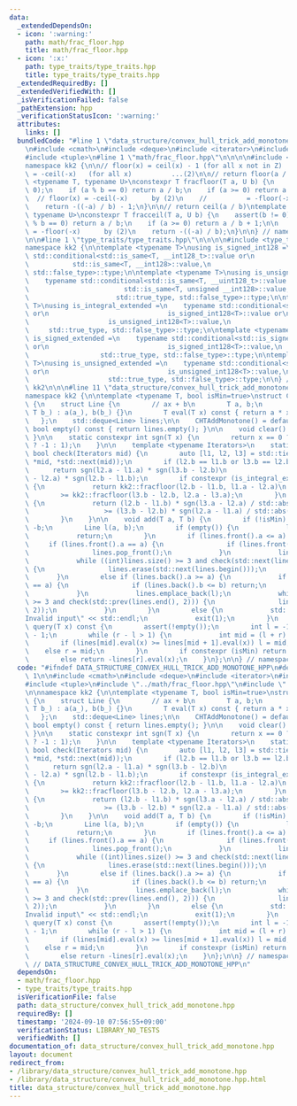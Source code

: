 ```yaml
---
data:
  _extendedDependsOn:
  - icon: ':warning:'
    path: math/frac_floor.hpp
    title: math/frac_floor.hpp
  - icon: ':x:'
    path: type_traits/type_traits.hpp
    title: type_traits/type_traits.hpp
  _extendedRequiredBy: []
  _extendedVerifiedWith: []
  _isVerificationFailed: false
  _pathExtension: hpp
  _verificationStatusIcon: ':warning:'
  attributes:
    links: []
  bundledCode: "#line 1 \"data_structure/convex_hull_trick_add_monotone.hpp\"\n\n\n\
    \n#include <cmath>\n#include <deque>\n#include <iterator>\n#include <iostream>\n\
    #include <tuple>\n#line 1 \"math/frac_floor.hpp\"\n\n\n\n#include <cassert>\n\n\
    namespace kk2 {\n\n// floor(x) = ceil(x) - 1 (for all x not in Z) ...(1)\n// floor(x)\
    \ = -ceil(-x)   (for all x)          ...(2)\n\n// return floor(a / b)\ntemplate\
    \ <typename T, typename U>\nconstexpr T fracfloor(T a, U b) {\n    assert(b !=\
    \ 0);\n    if (a % b == 0) return a / b;\n    if (a >= 0) return a / b;\n\n  \
    \  // floor(x) = -ceil(-x)      by (2)\n    //          = -floor(-x) - 1 by (1)\n\
    \    return -((-a) / b) - 1;\n}\n\n// return ceil(a / b)\ntemplate <typename T,\
    \ typename U>\nconstexpr T fracceil(T a, U b) {\n    assert(b != 0);\n    if (a\
    \ % b == 0) return a / b;\n    if (a >= 0) return a / b + 1;\n\n    // ceil(x)\
    \ = -floor(-x)      by (2)\n    return -((-a) / b);\n}\n\n} // namespace kk2\n\
    \n\n#line 1 \"type_traits/type_traits.hpp\"\n\n\n\n#include <type_traits>\n\n\
    namespace kk2 {\n\ntemplate <typename T>\nusing is_signed_int128 =\n    typename\
    \ std::conditional<std::is_same<T, __int128_t>::value or\n                   \
    \           std::is_same<T, __int128>::value,\n                              std::true_type,\
    \ std::false_type>::type;\n\ntemplate <typename T>\nusing is_unsigned_int128 =\n\
    \    typename std::conditional<std::is_same<T, __uint128_t>::value or\n      \
    \                        std::is_same<T, unsigned __int128>::value,\n        \
    \                      std::true_type, std::false_type>::type;\n\ntemplate <typename\
    \ T>\nusing is_integral_extended =\n    typename std::conditional<std::is_integral<T>::value\
    \ or\n                              is_signed_int128<T>::value or\n          \
    \                    is_unsigned_int128<T>::value,\n                         \
    \     std::true_type, std::false_type>::type;\n\ntemplate <typename T>\nusing\
    \ is_signed_extended =\n    typename std::conditional<std::is_signed<T>::value\
    \ or\n                              is_signed_int128<T>::value,\n            \
    \                  std::true_type, std::false_type>::type;\n\ntemplate <typename\
    \ T>\nusing is_unsigned_extended =\n    typename std::conditional<std::is_unsigned<T>::value\
    \ or\n                              is_unsigned_int128<T>::value,\n          \
    \                    std::true_type, std::false_type>::type;\n\n} // namespace\
    \ kk2\n\n\n#line 11 \"data_structure/convex_hull_trick_add_monotone.hpp\"\n\n\
    namespace kk2 {\n\ntemplate <typename T, bool isMin=true>\nstruct CHTAddMonotone\
    \ {\n    struct Line {\n        // ax + b\n        T a, b;\n        Line(T a_,\
    \ T b_) : a(a_), b(b_) {}\n        T eval(T x) const { return a * x + b; }\n \
    \   };\n    std::deque<Line> lines;\n\n    CHTAddMonotone() = default;\n\n   \
    \ bool empty() const { return lines.empty(); }\n\n    void clear() { lines.clear();\
    \ }\n\n    static constexpr int sgn(T x) {\n        return x == 0 ? 0 : (x < 0\
    \ ? -1 : 1);\n    }\n\n    template <typename Iterators>\n    static constexpr\
    \ bool check(Iterators mid) {\n        auto [l1, l2, l3] = std::tie(*std::prev(mid),\
    \ *mid, *std::next(mid));\n        if (l2.b == l1.b or l3.b == l2.b) \n      \
    \      return sgn(l2.a - l1.a) * sgn(l3.b - l2.b)\n                   >= sgn(l3.a\
    \ - l2.a) * sgn(l2.b - l1.b);\n        if constexpr (is_integral_extended<T>::value)\
    \ {\n            return kk2::fracfloor(l2.b - l1.b, l1.a - l2.a)\n           \
    \        >= kk2::fracfloor(l3.b - l2.b, l2.a - l3.a);\n        }\n        else\
    \ {\n            return (l2.b - l1.b) * sgn(l3.a - l2.a) / std::abs(l2.a - l1.a)\n\
    \                   >= (l3.b - l2.b) * sgn(l2.a - l1.a) / std::abs(l3.a - l2.a);\n\
    \        }\n    }\n\n    void add(T a, T b) {\n        if (!isMin) a = -a, b =\
    \ -b;\n        Line l(a, b);\n        if (empty()) {\n            lines.emplace_back(l);\n\
    \            return;\n        }\n        if (lines.front().a <= a) {\n       \
    \     if (lines.front().a == a) {\n                if (lines.front().b <= b) return;\n\
    \                lines.pop_front();\n            }\n            lines.emplace_front(l);\n\
    \            while ((int)lines.size() >= 3 and check(std::next(lines.begin())))\
    \ {\n                lines.erase(std::next(lines.begin()));\n            }\n \
    \       }\n        else if (lines.back().a >= a) {\n            if (lines.back().a\
    \ == a) {\n                if (lines.back().b <= b) return;\n                lines.pop_back();\n\
    \            }\n            lines.emplace_back(l);\n            while ((int)lines.size()\
    \ >= 3 and check(std::prev(lines.end(), 2))) {\n                lines.erase(std::prev(lines.end(),\
    \ 2));\n            }\n        }\n        else {\n            std::cerr << \"\
    Invalid input\" << std::endl;\n            exit(1);\n        }\n    }\n\n    T\
    \ query(T x) const {\n        assert(!empty());\n        int l = -1, r = (int)lines.size()\
    \ - 1;\n        while (r - l > 1) {\n            int mid = (l + r) / 2;\n    \
    \        if (lines[mid].eval(x) >= lines[mid + 1].eval(x)) l = mid;\n        \
    \    else r = mid;\n        }\n        if constexpr (isMin) return lines[r].eval(x);\n\
    \        else return -lines[r].eval(x);\n    }\n};\n\n} // namespace kk2\n\n\n"
  code: "#ifndef DATA_STRUCTURE_CONVEX_HULL_TRICK_ADD_MONOTONE_HPP\n#define DATA_STRUCTURE_CONVEX_HULL_TRICK_ADD_MONOTONE_HPP\
    \ 1\n\n#include <cmath>\n#include <deque>\n#include <iterator>\n#include <iostream>\n\
    #include <tuple>\n#include \"../math/frac_floor.hpp\"\n#include \"../type_traits/type_traits.hpp\"\
    \n\nnamespace kk2 {\n\ntemplate <typename T, bool isMin=true>\nstruct CHTAddMonotone\
    \ {\n    struct Line {\n        // ax + b\n        T a, b;\n        Line(T a_,\
    \ T b_) : a(a_), b(b_) {}\n        T eval(T x) const { return a * x + b; }\n \
    \   };\n    std::deque<Line> lines;\n\n    CHTAddMonotone() = default;\n\n   \
    \ bool empty() const { return lines.empty(); }\n\n    void clear() { lines.clear();\
    \ }\n\n    static constexpr int sgn(T x) {\n        return x == 0 ? 0 : (x < 0\
    \ ? -1 : 1);\n    }\n\n    template <typename Iterators>\n    static constexpr\
    \ bool check(Iterators mid) {\n        auto [l1, l2, l3] = std::tie(*std::prev(mid),\
    \ *mid, *std::next(mid));\n        if (l2.b == l1.b or l3.b == l2.b) \n      \
    \      return sgn(l2.a - l1.a) * sgn(l3.b - l2.b)\n                   >= sgn(l3.a\
    \ - l2.a) * sgn(l2.b - l1.b);\n        if constexpr (is_integral_extended<T>::value)\
    \ {\n            return kk2::fracfloor(l2.b - l1.b, l1.a - l2.a)\n           \
    \        >= kk2::fracfloor(l3.b - l2.b, l2.a - l3.a);\n        }\n        else\
    \ {\n            return (l2.b - l1.b) * sgn(l3.a - l2.a) / std::abs(l2.a - l1.a)\n\
    \                   >= (l3.b - l2.b) * sgn(l2.a - l1.a) / std::abs(l3.a - l2.a);\n\
    \        }\n    }\n\n    void add(T a, T b) {\n        if (!isMin) a = -a, b =\
    \ -b;\n        Line l(a, b);\n        if (empty()) {\n            lines.emplace_back(l);\n\
    \            return;\n        }\n        if (lines.front().a <= a) {\n       \
    \     if (lines.front().a == a) {\n                if (lines.front().b <= b) return;\n\
    \                lines.pop_front();\n            }\n            lines.emplace_front(l);\n\
    \            while ((int)lines.size() >= 3 and check(std::next(lines.begin())))\
    \ {\n                lines.erase(std::next(lines.begin()));\n            }\n \
    \       }\n        else if (lines.back().a >= a) {\n            if (lines.back().a\
    \ == a) {\n                if (lines.back().b <= b) return;\n                lines.pop_back();\n\
    \            }\n            lines.emplace_back(l);\n            while ((int)lines.size()\
    \ >= 3 and check(std::prev(lines.end(), 2))) {\n                lines.erase(std::prev(lines.end(),\
    \ 2));\n            }\n        }\n        else {\n            std::cerr << \"\
    Invalid input\" << std::endl;\n            exit(1);\n        }\n    }\n\n    T\
    \ query(T x) const {\n        assert(!empty());\n        int l = -1, r = (int)lines.size()\
    \ - 1;\n        while (r - l > 1) {\n            int mid = (l + r) / 2;\n    \
    \        if (lines[mid].eval(x) >= lines[mid + 1].eval(x)) l = mid;\n        \
    \    else r = mid;\n        }\n        if constexpr (isMin) return lines[r].eval(x);\n\
    \        else return -lines[r].eval(x);\n    }\n};\n\n} // namespace kk2\n\n#endif\
    \ // DATA_STRUCTURE_CONVEX_HULL_TRICK_ADD_MONOTONE_HPP\n"
  dependsOn:
  - math/frac_floor.hpp
  - type_traits/type_traits.hpp
  isVerificationFile: false
  path: data_structure/convex_hull_trick_add_monotone.hpp
  requiredBy: []
  timestamp: '2024-09-10 07:56:55+09:00'
  verificationStatus: LIBRARY_NO_TESTS
  verifiedWith: []
documentation_of: data_structure/convex_hull_trick_add_monotone.hpp
layout: document
redirect_from:
- /library/data_structure/convex_hull_trick_add_monotone.hpp
- /library/data_structure/convex_hull_trick_add_monotone.hpp.html
title: data_structure/convex_hull_trick_add_monotone.hpp
---
```

